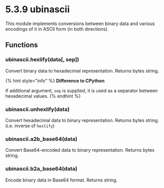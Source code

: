 # 5.3.9 ubinascii

This module implements conversions between binary data and various encodings of it in ASCII form \(in both directions\).

## Functions

### ubinascii.hexlify\(data\[, sep\]\)

Convert binary data to hexadecimal representation. Returns bytes string.

{% hint style="info" %}
**Difference to CPython**

If additional argument, `sep` is supplied, it is used as a separator between hexadecimal values.
{% endhint %}

### ubinascii.unhexlify\(data\)

Convert hexadecimal data to binary representation. Returns bytes string. \(i.e. inverse of `hexlify`\)

### ubinascii.a2b\_base64\(data\)

Convert Base64-encoded data to binary representation. Returns bytes string.

### ubinascii.b2a\_base64\(data\)

Encode binary data in Base64 format. Returns string.

